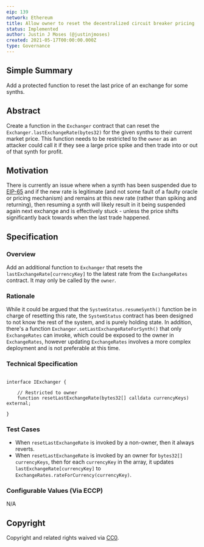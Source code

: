 ```yaml
---
eip: 139
network: Ethereum
title: Allow owner to reset the decentralized circuit breaker pricing
status: Implemented
author: Justin J Moses (@justinjmoses)
created: 2021-05-17T00:00:00.000Z
type: Governance
---
```


<!--You can leave these HTML comments in your merged EIP and delete the visible duplicate text guides, they will not appear and may be helpful to refer to if you edit it again. This is the suggested template for new EIPs. Note that an EIP number will be assigned by an editor. When opening a pull request to submit your EIP, please use an abbreviated title in the filename, `eip-draft_title_abbrev.md`. The title should be 44 characters or less.-->

## Simple Summary

<!--"If you can't explain it simply, you don't understand it well enough." Simply describe the outcome the proposed changes intends to achieve. This should be non-technical and accessible to a casual community member.-->

Add a protected function to reset the last price of an exchange for some synths.

## Abstract

<!--A short (~200 word) description of the proposed change, the abstract should clearly describe the proposed change. This is what *will* be done if the EIP is implemented, not *why* it should be done or *how* it will be done. If the EIP proposes deploying a new contract, write, "we propose to deploy a new contract that will do x".-->

Create a function in the `Exchanger` contract that can reset the `Exchanger.lastExchangeRate(bytes32)` for the given synths to their current market price. This function needs to be restricted to the `owner` as an attacker could call it if they see a large price spike and then trade into or out of that synth for profit.

## Motivation

<!--This is the problem statement. This is the *why* of the EIP. It should clearly explain *why* the current state of the protocol is inadequate.  It is critical that you explain *why* the change is needed, if the EIP proposes changing how something is calculated, you must address *why* the current calculation is innaccurate or wrong. This is not the place to describe how the EIP will address the issue!-->

There is currently an issue where when a synth has been suspended due to [EIP-65](./eip-65.md) and if the new rate is legitimate (and not some fault of a faulty oracle or pricing mechanism) and remains at this new rate (rather than spiking and returning), then resuming a synth will likely result in it being suspended again next exchange and is effectively stuck - unless the price shifts significantly back towards when the last trade happened.

## Specification

<!--The specification should describe the syntax and semantics of any new feature, there are five sections
1. Overview
2. Rationale
3. Technical Specification
4. Test Cases
5. Configurable Values
-->

### Overview

<!--This is a high level overview of *how* the EIP will solve the problem. The overview should clearly describe how the new feature will be implemented.-->

Add an additional function to `Exchanger` that resets the `lastExchangeRate[currencyKey]` to the latest rate from the `ExchangeRates` contract. It may only be called by the `owner`.

### Rationale

<!--This is where you explain the reasoning behind how you propose to solve the problem. Why did you propose to implement the change in this way, what were the considerations and trade-offs. The rationale fleshes out what motivated the design and why particular design decisions were made. It should describe alternate designs that were considered and related work. The rationale may also provide evidence of consensus within the community, and should discuss important objections or concerns raised during discussion.-->

While it could be argued that the `SystemStatus.resumeSynth()` function be in charge of resetting this rate, the `SystemStatus` contract has been designed to not know the rest of the system, and is purely holding state. In addition, there's a function `Exchanger.setLastExchangeRateForSynth()` that only `ExchangeRates` can invoke, which could be exposed to the owner in `ExchangeRates`, however updating `ExchangeRates` involves a more complex deployment and is not preferable at this time.

### Technical Specification

<!--The technical specification should outline the public API of the changes proposed. That is, changes to any of the interfaces Elysian currently exposes or the creations of new ones.-->

```solidity

interface IExchanger {

    // Restricted to owner
    function resetLastExchangeRate(bytes32[] calldata currencyKeys) external;

}
```

### Test Cases

<!--Test cases for an implementation are mandatory for EIPs but can be included with the implementation..-->

- When `resetLastExchangeRate` is invoked by a non-owner, then it always reverts.
- When `resetLastExchangeRate` is invoked by an owner for `bytes32[] currencyKeys`, then for each `currencyKey` in the array, it updates `lastExchangeRate[currencyKey]` to `ExchangeRates.rateForCurrency(currencyKey)`.

### Configurable Values (Via ECCP)

<!--Please list all values configurable via ECCP under this implementation.-->

N/A

## Copyright

Copyright and related rights waived via [CC0](https://creativecommons.org/publicdomain/zero/1.0/).